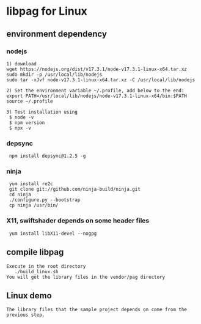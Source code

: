 # libpag for Linux

## environment dependency
   ### nodejs
    1) download
    wget https://nodejs.org/dist/v17.3.1/node-v17.3.1-linux-x64.tar.xz
    sudo mkdir -p /usr/local/lib/nodejs
    sudo tar -xJvf node-v17.3.1-linux-x64.tar.xz -C /usr/local/lib/nodejs 
    
    2) Set the environment variable ~/.profile, add below to the end:
    export PATH=/usr/local/lib/nodejs/node-v17.3.1-linux-x64/bin:$PATH
    source ~/.profile
    
    3) Test installation using
     $ node -v
     $ npm version
     $ npx -v
     
  ### depsync
     npm install depsync@1.2.5 -g   
     
  ### ninja
     yum install re2c
     git clone git://github.com/ninja-build/ninja.git 
     cd ninja
     ./configure.py --bootstrap
     cp ninja /usr/bin/      
     
  ### X11, swiftshader depends on some header files
     yum install libX11-devel --nogpg
     
## compile libpag  
    Execute in the root directory
       ./build_linux.sh 
    You will get the library files in the vendor/pag directory

## Linux demo
    The library files that the sample project depends on come from the previous step.
     
  
 